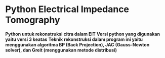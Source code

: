 # Python Electrical Impedance Tomography
**Python untuk rekonstruksi citra dalam EIT**
**Versi python yang digunakan yaitu versi 3 keatas**
**Teknik rekonstruksi dalam program ini yaitu menggunakan algoritma BP (Back Projection), JAC (Gauss-Newton solver), dan Greit (menggunakan metode distribusi)**
